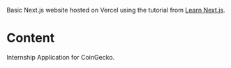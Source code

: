 Basic Next.js website hosted on Vercel using the tutorial from [Learn Next.js](https://nextjs.org/learn).

# Content
Internship Application for CoinGecko.
